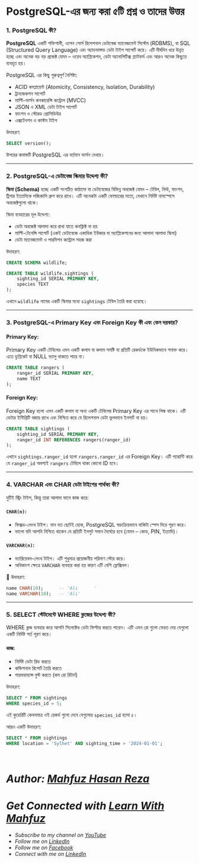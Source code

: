 # PostgreSQL-এর জন্য করা ৫টি প্রশ্ন ও তাদের উত্তর

### 1. **PostgreSQL কী?**

**PostgreSQL** একটি শক্তিশালী, ওপেন সোর্স রিলেশনাল ডেটাবেজ ম্যানেজমেন্ট সিস্টেম (RDBMS), যা SQL (Structured Query Language) এবং অ্যাডভান্সড ডেটা টাইপ সাপোর্ট করে। এটি দীর্ঘদিন ধরে উন্নত হচ্ছে এবং অনেক বড় বড় প্রজেক্ট যেমন – ওয়েব অ্যাপ্লিকেশন, ডেটা অ্যানালিটিক্স প্ল্যাটফর্ম এবং আরও অনেক কিছুতে ব্যবহৃত হয়।

PostgreSQL এর কিছু গুরুত্বপূর্ণ বৈশিষ্ট্য:

- ACID কমপ্লায়েন্ট (Atomicity, Consistency, Isolation, Durability)
- ট্রানজেকশন সাপোর্ট
- মাল্টি-ভার্সন কনকারেন্সি কন্ট্রোল (MVCC)
- JSON ও XML ডেটা টাইপ সাপোর্ট
- ফাংশন ও স্টোরড প্রোসিডিউর
- এক্সটেনশন ও কাস্টম টাইপ

উদাহরণ:

```sql
SELECT version();
```

উপরের কমান্ডটি PostgreSQL এর বর্তমান ভার্সন দেখায়।

---

### 2. **PostgreSQL-এ ডেটাবেজ স্কিমার উদ্দেশ্য কী?**

**স্কিমা (Schema)** হচ্ছে একটি সংগঠিত কাঠামো যা ডেটাবেজের বিভিন্ন অবজেক্ট যেমন – টেবিল, ভিউ, ফাংশন, ট্রিগার ইত্যাদিকে লজিকালি গ্রুপ করে রাখে। এটি অনেকটা একটি ফোল্ডারের মতো, যেখানে নির্দিষ্ট নামস্পেসে অবজেক্টগুলো থাকে।

স্কিমা ব্যবহারের মূল উদ্দেশ্য:

* ডেটা অবজেক্ট আলাদা করে রাখা যাতে কনফ্লিক্ট না হয়
* মাল্টি-টেনেন্সি সাপোর্ট (একই ডেটাবেজে একাধিক ইউজার বা অ্যাপ্লিকেশনের জন্য আলাদা আলাদা স্কিমা)
* ডেটা ম্যানেজমেন্ট ও পারমিশন কন্ট্রোল সহজ করা

উদাহরণ:

```sql
CREATE SCHEMA wildlife;

CREATE TABLE wildlife.sightings (
    sighting_id SERIAL PRIMARY KEY,
    species TEXT
);
```

এখানে `wildlife` নামের একটি স্কিমার মধ্যে `sightings` টেবিল তৈরি করা হয়েছে।

---

### 3. **PostgreSQL-এ Primary Key এবং Foreign Key কী এবং কেন দরকার?**

#### **Primary Key**:

Primary Key একটি টেবিলের এমন একটি কলাম বা কলাম সমষ্টি যা প্রতিটি রেকর্ডকে ইউনিকভাবে শনাক্ত করে। এতে ডুপ্লিকেট বা NULL ভ্যালু থাকতে পারে না।

```sql
CREATE TABLE rangers (
    ranger_id SERIAL PRIMARY KEY,
    name TEXT
);
```

#### **Foreign Key**:

Foreign Key হলো এমন একটি কলাম যা অন্য একটি টেবিলের Primary Key এর সাথে লিঙ্ক থাকে। এটি ডেটার ইন্টিগ্রিটি বজায় রাখে এবং নিশ্চিত করে যে রিলেশনাল ডেটা ভুলভাবে ইনসার্ট না হয়।

```sql
CREATE TABLE sightings (
    sighting_id SERIAL PRIMARY KEY,
    ranger_id INT REFERENCES rangers(ranger_id)
);
```

এখানে `sightings.ranger_id` হলো `rangers.ranger_id` এর Foreign Key। এটি গ্যারান্টি করে যে `ranger_id` অবশ্যই `rangers` টেবিলে থাকা কোনো ID হবে।

---

### 4. **VARCHAR এবং CHAR ডেটা টাইপের পার্থক্য কী?**

দুটিই স্ট্রিং টাইপ, কিন্তু তারা আলাদা ভাবে কাজ করে:

#### `CHAR(n)`:

* ফিক্সড-লেংথ টাইপ। মান যত ছোটই হোক, PostgreSQL স্বয়ংক্রিয়ভাবে বাকিটা স্পেস দিয়ে পূরণ করে।
* ভালো যদি আপনি নিশ্চিত থাকেন যে প্রতিটি ইনপুট সমান দৈর্ঘ্যের হবে (যেমন – কোড, PIN, ইত্যাদি)।

#### `VARCHAR(n)`:

* ভ্যারিয়েবল-লেংথ টাইপ। এটি শুধুমাত্র প্রয়োজনীয় পরিমাণ স্টোর করে।
* অধিকাংশ ক্ষেত্রে `VARCHAR` ব্যবহার করা হয় কারণ এটি বেশি ফ্লেক্সিবল।

🧠 উদাহরণ:

```sql
name CHAR(10);      -- 'Ali      '
name VARCHAR(10);   -- 'Ali'
```

---

### 5. **SELECT স্টেটমেন্টে WHERE ক্লজের উদ্দেশ্য কী?**

WHERE ক্লজ ব্যবহার করে আপনি সিলেক্টেড ডেটা ফিল্টার করতে পারেন। এটি এমন রো গুলো ফেরত দেয় যেগুলো একটি নির্দিষ্ট শর্ত পূরণ করে।

#### কাজ:

* নির্দিষ্ট ডেটা রিড করতে
* কন্ডিশনাল রিপোর্ট তৈরি করতে
* পারফরম্যান্স বুস্ট করতে (কম রো রিটার্ন)

উদাহরণ:

```sql
SELECT * FROM sightings
WHERE species_id = 5;
```

এই কুয়েরিটি কেবলমাত্র ওই রেকর্ড গুলো দেবে যেগুলোর `species_id` হলো ৫।

আরও একটি উদাহরণ:

```sql
SELECT * FROM sightings
WHERE location = 'Sylhet' AND sighting_time > '2024-01-01';
```

<br>


# _Author: [Mahfuz Hasan Reza](https://github.com/mahfuzhasanreza/)_
# _Get Connected with [Learn With Mahfuz](https://www.youtube.com/@learn-with-mahfuz)_
  - _Subscribe to my channel on [YouTube](https://www.youtube.com/@learn-with-mahfuz)_
  - _Follow me on [LinkedIn](https://www.linkedin.com/company/learn-with-mahfuz)_
  - _Follow me on [Facebook](https://www.facebook.com/LearnWithMahfuzLWM)_
  - _Connect with me on [LinkedIn](https://www.linkedin.com/in/mahfuzhasanreza/)_